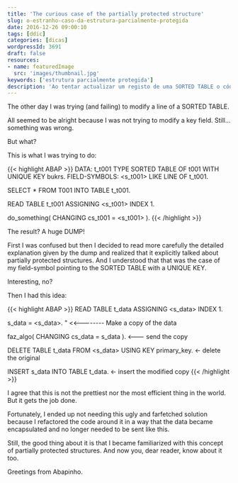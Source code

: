```yaml
---
title: 'The curious case of the partially protected structure'
slug: o-estranho-caso-da-estrutura-parcialmente-protegida
date: 2016-12-26 09:00:10
tags: [ddic]
categories: [dicas]
wordpressId: 3691
draft: false
resources:
- name: featuredImage
  src: 'images/thumbnail.jpg'
keywords: ['estrutura parcialmente protegida']
description: 'Ao tentar actualizar um registo de uma SORTED TABLE o códgio dá dump porque estava a tentar passar por referência uma estrutura parcialmente protegida.'
---
```

The other day I was trying (and failing) to modify a line of a SORTED TABLE.

<!--more-->

All seemed to be alright because I was not trying to modify a key field.
Still... something was wrong.

But what?

This is what I was trying to do:


{{< highlight ABAP >}}
DATA: t_t001 TYPE SORTED TABLE OF t001 WITH UNIQUE KEY bukrs.
FIELD-SYMBOLS: <s_t001> LIKE LINE OF t_t001.

SELECT * FROM T001 INTO TABLE t_t001.

READ TABLE t_t001 ASSIGNING <s_t001> INDEX 1.

do_something( CHANGING cs_t001 =  <s_t001> ).
{{< /highlight >}}

The result? A huge DUMP!

First I was confused but then I decided to read more carefully the detailed explanation given by the dump and realized that it explicitly talked about partially protected structures. And I understood that that was the case of my field-symbol pointing to the SORTED TABLE with a UNIQUE KEY.

Interesting, no?

Then I had this idea:


{{< highlight ABAP >}}
READ TABLE t_data ASSIGNING <s_data> INDEX 1.

s_data = <s_data>.        " <<-------- Make a copy of the data

faz_algo( CHANGING cs_data = s_data ). <--- send the copy

DELETE TABLE t_data FROM <s_data> USING KEY primary_key.  <- delete the original

INSERT s_data INTO TABLE t_data. <- insert the modified copy
{{< /highlight >}}

I agree that this is not the prettiest nor the most efficient thing in the world. But it gets the job done.

Fortunately, I ended up not needing this ugly and farfetched solution because I refactored the code around it in a way that the data became encapsulated and no longer needed to be sent like this.

Still, the good thing about it is that I became familiarized with this concept of partially protected structures. And now you, dear reader, know about it too.

Greetings from Abapinho.
